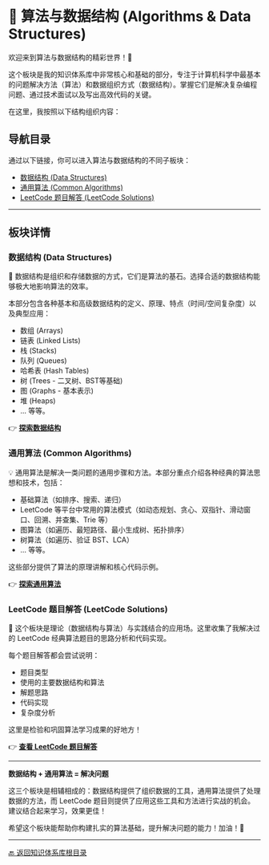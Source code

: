 # 🧠 算法与数据结构 (Algorithms & Data Structures)

欢迎来到算法与数据结构的精彩世界！🚀

这个板块是我的知识体系库中非常核心和基础的部分，专注于计算机科学中最基本的问题解决方法（算法）和数据组织方式（数据结构）。掌握它们是解决复杂编程问题、通过技术面试以及写出高效代码的关键。

在这里，我按照以下结构组织内容：

## 导航目录

通过以下链接，你可以进入算法与数据结构的不同子板块：

-   [数据结构 (Data Structures)](#数据结构-data-structures)
-   [通用算法 (Common Algorithms)](#通用算法-common-algorithms)
-   [LeetCode 题目解答 (LeetCode Solutions)](#leetcode-题目解答-leetcode-solutions)

---

## 板块详情

### 数据结构 (Data Structures)

🧱 数据结构是组织和存储数据的方式，它们是算法的基石。选择合适的数据结构能够极大地影响算法的效率。

本部分包含各种基本和高级数据结构的定义、原理、特点（时间/空间复杂度）以及典型应用：

-   数组 (Arrays)
-   链表 (Linked Lists)
-   栈 (Stacks)
-   队列 (Queues)
-   哈希表 (Hash Tables)
-   树 (Trees - 二叉树、BST等基础)
-   图 (Graphs - 基本表示)
-   堆 (Heaps)
-   ... 等等。

👉 **[探索数据结构](<./data_structures/README.md>)**

### 通用算法 (Common Algorithms)

💡 通用算法是解决一类问题的通用步骤和方法。本部分重点介绍各种经典的算法思想和技术，包括：

-   基础算法（如排序、搜索、递归）
-   LeetCode 等平台中常用的算法模式（如动态规划、贪心、双指针、滑动窗口、回溯、并查集、Trie 等）
-   图算法（如遍历、最短路径、最小生成树、拓扑排序）
-   树算法（如遍历、验证 BST、LCA）
-   ... 等等。

这些部分提供了算法的原理讲解和核心代码示例。

👉 **[探索通用算法](<./common_algorithms/README.md>)**

### LeetCode 题目解答 (LeetCode Solutions)

🧩 这个板块是理论（数据结构与算法）与实践结合的应用场。这里收集了我解决过的 LeetCode 经典算法题目的思路分析和代码实现。

每个题目解答都会尝试说明：

-   题目类型
-   使用的主要数据结构和算法
-   解题思路
-   代码实现
-   复杂度分析

这里是检验和巩固算法学习成果的好地方！

👉 **[查看 LeetCode 题目解答](<./leetcode_solutions/README.md>)**

---

**数据结构 + 通用算法 = 解决问题**

这三个板块是相辅相成的：数据结构提供了组织数据的工具，通用算法提供了处理数据的方法，而 LeetCode 题目则提供了应用这些工具和方法进行实战的机会。建议结合起来学习，效果更佳！

希望这个板块能帮助你构建扎实的算法基础，提升解决问题的能力！加油！💪

---

[🔙 返回知识体系库根目录](<../README.md>)